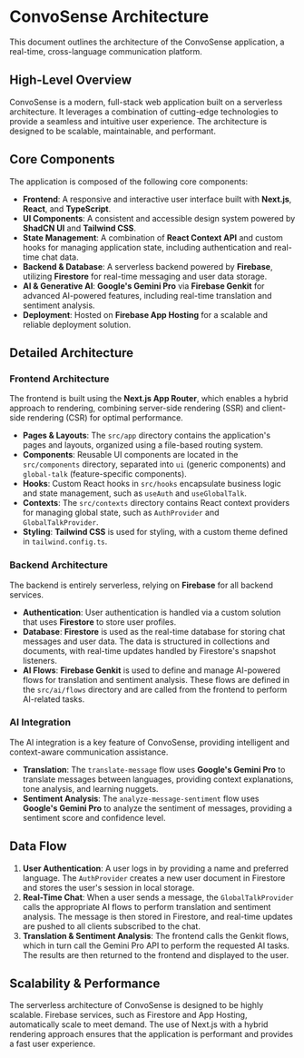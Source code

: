 # ConvoSense Architecture

This document outlines the architecture of the ConvoSense application, a real-time, cross-language communication platform.

## High-Level Overview

ConvoSense is a modern, full-stack web application built on a serverless architecture. It leverages a combination of cutting-edge technologies to provide a seamless and intuitive user experience. The architecture is designed to be scalable, maintainable, and performant.

## Core Components

The application is composed of the following core components:

- **Frontend**: A responsive and interactive user interface built with **Next.js**, **React**, and **TypeScript**.
- **UI Components**: A consistent and accessible design system powered by **ShadCN UI** and **Tailwind CSS**.
- **State Management**: A combination of **React Context API** and custom hooks for managing application state, including authentication and real-time chat data.
- **Backend & Database**: A serverless backend powered by **Firebase**, utilizing **Firestore** for real-time messaging and user data storage.
- **AI & Generative AI**: **Google's Gemini Pro** via **Firebase Genkit** for advanced AI-powered features, including real-time translation and sentiment analysis.
- **Deployment**: Hosted on **Firebase App Hosting** for a scalable and reliable deployment solution.

## Detailed Architecture

### Frontend Architecture

The frontend is built using the **Next.js App Router**, which enables a hybrid approach to rendering, combining server-side rendering (SSR) and client-side rendering (CSR) for optimal performance.

- **Pages & Layouts**: The `src/app` directory contains the application's pages and layouts, organized using a file-based routing system.
- **Components**: Reusable UI components are located in the `src/components` directory, separated into `ui` (generic components) and `global-talk` (feature-specific components).
- **Hooks**: Custom React hooks in `src/hooks` encapsulate business logic and state management, such as `useAuth` and `useGlobalTalk`.
- **Contexts**: The `src/contexts` directory contains React context providers for managing global state, such as `AuthProvider` and `GlobalTalkProvider`.
- **Styling**: **Tailwind CSS** is used for styling, with a custom theme defined in `tailwind.config.ts`.

### Backend Architecture

The backend is entirely serverless, relying on **Firebase** for all backend services.

- **Authentication**: User authentication is handled via a custom solution that uses **Firestore** to store user profiles.
- **Database**: **Firestore** is used as the real-time database for storing chat messages and user data. The data is structured in collections and documents, with real-time updates handled by Firestore's snapshot listeners.
- **AI Flows**: **Firebase Genkit** is used to define and manage AI-powered flows for translation and sentiment analysis. These flows are defined in the `src/ai/flows` directory and are called from the frontend to perform AI-related tasks.

### AI Integration

The AI integration is a key feature of ConvoSense, providing intelligent and context-aware communication assistance.

- **Translation**: The `translate-message` flow uses **Google's Gemini Pro** to translate messages between languages, providing context explanations, tone analysis, and learning nuggets.
- **Sentiment Analysis**: The `analyze-message-sentiment` flow uses **Google's Gemini Pro** to analyze the sentiment of messages, providing a sentiment score and confidence level.

## Data Flow

1.  **User Authentication**: A user logs in by providing a name and preferred language. The `AuthProvider` creates a new user document in Firestore and stores the user's session in local storage.
2.  **Real-Time Chat**: When a user sends a message, the `GlobalTalkProvider` calls the appropriate AI flows to perform translation and sentiment analysis. The message is then stored in Firestore, and real-time updates are pushed to all clients subscribed to the chat.
3.  **Translation & Sentiment Analysis**: The frontend calls the Genkit flows, which in turn call the Gemini Pro API to perform the requested AI tasks. The results are then returned to the frontend and displayed to the user.

## Scalability & Performance

The serverless architecture of ConvoSense is designed to be highly scalable. Firebase services, such as Firestore and App Hosting, automatically scale to meet demand. The use of Next.js with a hybrid rendering approach ensures that the application is performant and provides a fast user experience.

